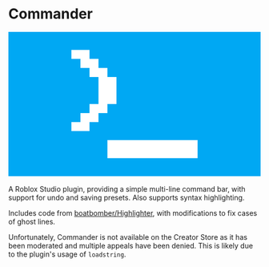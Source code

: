 # Commander

![Commander](./Assets/CommanderWide.png)

A Roblox Studio plugin, providing a simple multi-line command bar, with support for undo and saving presets.
Also supports syntax highlighting.

Includes code from [boatbomber/Highlighter](https://github.com/boatbomber/Highlighter), with modifications to fix cases of ghost lines.

Unfortunately, Commander is not available on the Creator Store as it has been moderated and multiple appeals have been denied. This is likely due to the plugin's usage of `loadstring`.